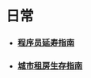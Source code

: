 # 日常
- ### [程序员延寿指南](https://github.com/geekan/HowToLiveLonger/blob/main/README.md)
- ### [城市租房生存指南](https://zufang.ababtools.com/s1)

